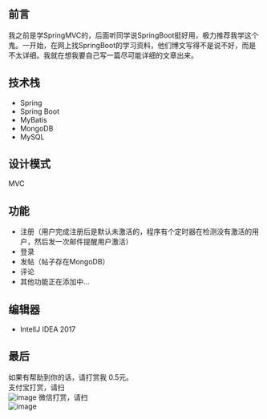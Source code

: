 ## 前言
  我之前是学SpringMVC的，后面听同学说SpringBoot挺好用，极力推荐我学这个鬼。一开始，在网上找SpringBoot的学习资料，他们博文写得不是说不好，而是不太详细。我就在想我要自己写一篇尽可能详细的文章出来。

## 技术栈
- Spring
- Spring Boot
- MyBatis
- MongoDB
- MySQL

## 设计模式

MVC

## 功能
- 注册（用户完成注册后是默认未激活的，程序有个定时器在检测没有激活的用户，然后发一次邮件提醒用户激活）
- 登录
- 发帖（帖子存在MongoDB）
- 评论 
- 其他功能正在添加中...

## 编辑器
- IntellJ IDEA 2017
  
## 最后
如果有帮助到你的话，请打赏我 0.5元。  
支付宝打赏，请扫  
![image](https://github.com/bananaLin/blog/blob/master/src/main/resources/63C9EF620D8A5AFBD40AAD01B8022D6B.png)
  微信打赏，请扫  
![image](https://github.com/bananaLin/blog/blob/master/src/main/resources/BA17AC7343B45C55E7301200010968C6.png)
